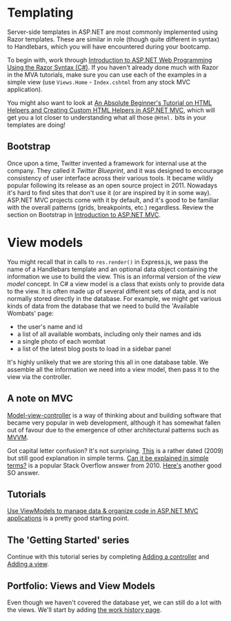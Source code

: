 # Templating

Server-side templates in ASP.NET are most commonly implemented using Razor templates. These are similar in role (though quite different in syntax) to Handlebars, which you will have encountered during your bootcamp.

To begin with, work through [Introduction to ASP.NET Web Programming Using the Razor Syntax (C#)](http://www.asp.net/web-pages/overview/getting-started/introducing-razor-syntax-c). If you haven't already done much with Razor in the MVA tutorials, make sure you can use each of the examples in a simple view (use `Views.Home` - `Index.cshtml` from any stock MVC application).

You might also want to look at [An Absolute Beginner's Tutorial on HTML Helpers and Creating Custom HTML Helpers in ASP.NET MVC](http://www.codeproject.com/Articles/787320/An-Absolute-Beginners-Tutorial-on-HTML-Helpers-and), which will get you a lot closer to understanding what all those `@Html.` bits in your templates are doing!


## Bootstrap

Once upon a time, Twitter invented a framework for internal use at the company. They called it _Twitter Blueprint_, and it was designed to encourage consistency of user interface across their various tools. It became wildly popular following its release as an open source project in 2011. Nowadays it's hard to find sites that don't use it (or are inspired by it in some way). ASP.NET MVC projects come with it by default, and it's good to be familiar with the overall patterns (grids, breakpoints, etc.) regardless. Review the section on Bootstrap in [Introduction to ASP.NET MVC](https://mva.microsoft.com/en-us/training-courses/introduction-to-asp-net-mvc-8322).


# View models

You might recall that in calls to `res.render()` in Express.js, we pass the name of a Handlebars template and an optional data object containing the information we use to build the view. This is an informal version of the _view model_ concept. In C# a view model is a class that exists only to provide data to the view. It is often made up of several different sets of data, and is not normally stored directly in the database. For example, we might get various kinds of data from the database that we need to build the 'Available Wombats' page:

 - the user's name and id
 - a list of all available wombats, including only their names and ids
 - a single photo of each wombat
 - a list of the latest blog posts to load in a sidebar panel

It's highly unlikely that we are storing this all in one database table. We assemble all the information we need into a view model, then pass it to the view via the controller.


## A note on MVC

[Model-view-controller](https://en.wikipedia.org/wiki/Model%E2%80%93view%E2%80%93controller) is a way of thinking about and building software that became very popular in web development, although it has somewhat fallen out of favour due to the emergence of other architectural patterns such as [MVVM](http://www.codeproject.com/Articles/100175/Model-View-ViewModel-MVVM-Explained).

Got capital letter confusion? It's not surprising. [This](http://www.tomdalling.com/blog/software-design/model-view-controller-explained/) is a rather dated (2009) but still good explanation in simple terms. [Can it be explained in simple terms?](http://stackoverflow.com/questions/2626803/mvc-model-view-controller-can-it-be-explained-in-simple-terms) is a popular Stack Overflow answer from 2010. [Here's](http://stackoverflow.com/a/16010705) another good SO answer.


## Tutorials

[Use ViewModels to manage data & organize code in ASP.NET MVC applications](http://rachelappel.com/use-viewmodels-to-manage-data-amp-organize-code-in-asp.net-mvc-applications/) is a pretty good starting point. 


## The 'Getting Started' series

Continue with this tutorial series by completing [Adding a controller](http://www.asp.net/mvc/overview/getting-started/introduction/adding-a-controller) and [Adding a view](http://www.asp.net/mvc/overview/getting-started/introduction/adding-a-view).


## Portfolio: Views and View Models

Even though we haven't covered the database yet, we can still do a lot with the views. We'll start by adding [the work history page](portfolio/work-history.md).
